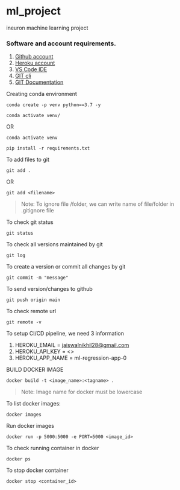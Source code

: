 # ml_project
ineuron machine learning project
### Software and account requirements.

1. [Github account](https://github.com)
2. [Heroku account](https://dashboard.heroku.com/login)
3. [VS Code IDE](https://code.visualstudio.com/download)
4. [GIT cli](https://git-scm.com/downloads)
5. [GIT Documentation](https://git-scm.com/docs/gittutorial)

Creating conda environment
```
conda create -p venv python==3.7 -y
```

```
conda activate venv/
```
OR
```
conda activate venv
```

```
pip install -r requirements.txt
```

To add files to git
```
git add .
```
OR
```
git add <filename>
```

> Note: To ignore file /folder, we can write name of file/folder in .gitignore file

To check git status
```
git status
```

To check all versions maintained by git
```
git log
```

To create a version or commit all changes by git
```
git commit -m "message"
```

To send version/changes to github
```
git push origin main
```
To check remote url
```
git remote -v
```

To setup CI/CD pipeline, we need 3 information
1. HEROKU_EMAIL = jaiswalnikhil28@gmail.com
2. HEROKU_API_KEY = <>
3. HEROKU_APP_NAME = ml-regression-app-0

BUILD DOCKER IMAGE
```
docker build -t <image_name>:<tagname> .
```

> Note: Image name for docker must be lowercase

To list docker images:
```
docker images
```

Run docker images
```
docker run -p 5000:5000 -e PORT=5000 <image_id>
```

To check running container in docker
```
docker ps
```

To stop docker container
```
docker stop <container_id>
```